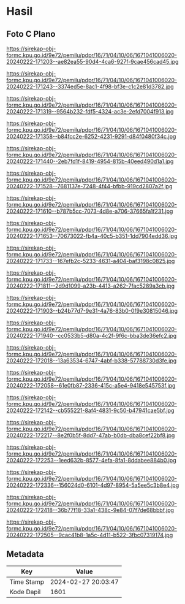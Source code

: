 # Hasil

## Foto C Plano

https://sirekap-obj-formc.kpu.go.id/9e72/pemilu/pdpr/16/71/04/10/06/1671041006020-20240222-171203--ae82ea55-90d4-4ca6-927f-9cae456cad45.jpg

https://sirekap-obj-formc.kpu.go.id/9e72/pemilu/pdpr/16/71/04/10/06/1671041006020-20240222-171243--3374ed5e-8ac1-4f98-bf3e-c1c2e81d3782.jpg

https://sirekap-obj-formc.kpu.go.id/9e72/pemilu/pdpr/16/71/04/10/06/1671041006020-20240222-171319--9564b232-fdf5-4324-ac3e-2efd7004f913.jpg

https://sirekap-obj-formc.kpu.go.id/9e72/pemilu/pdpr/16/71/04/10/06/1671041006020-20240222-171358--b84fcc2e-6252-4231-9291-d84f0480f34c.jpg

https://sirekap-obj-formc.kpu.go.id/9e72/pemilu/pdpr/16/71/04/10/06/1671041006020-20240222-171440--2eb7fd1f-8419-4954-815b-40eed490d1a1.jpg

https://sirekap-obj-formc.kpu.go.id/9e72/pemilu/pdpr/16/71/04/10/06/1671041006020-20240222-171528--7681137e-7248-4f44-bfbb-919cd2807a2f.jpg

https://sirekap-obj-formc.kpu.go.id/9e72/pemilu/pdpr/16/71/04/10/06/1671041006020-20240222-171610--b787b5cc-7073-4d8e-a706-37665fa1f231.jpg

https://sirekap-obj-formc.kpu.go.id/9e72/pemilu/pdpr/16/71/04/10/06/1671041006020-20240222-171653--70673022-fb4a-40c5-b351-1dd7904edd36.jpg

https://sirekap-obj-formc.kpu.go.id/9e72/pemilu/pdpr/16/71/04/10/06/1671041006020-20240222-171733--167efb2c-5233-4631-a404-baf3198c0825.jpg

https://sirekap-obj-formc.kpu.go.id/9e72/pemilu/pdpr/16/71/04/10/06/1671041006020-20240222-171811--2d9d1099-a23b-4413-a262-7fac5289a3cb.jpg

https://sirekap-obj-formc.kpu.go.id/9e72/pemilu/pdpr/16/71/04/10/06/1671041006020-20240222-171903--b24b77d7-9e31-4a76-83b0-0f9e30815046.jpg

https://sirekap-obj-formc.kpu.go.id/9e72/pemilu/pdpr/16/71/04/10/06/1671041006020-20240222-171940--cc0533b5-d80a-4c2f-9f6c-bba3de36efc2.jpg

https://sirekap-obj-formc.kpu.go.id/9e72/pemilu/pdpr/16/71/04/10/06/1671041006020-20240222-172018--13a63534-6747-4abf-b338-57788730d3fe.jpg

https://sirekap-obj-formc.kpu.go.id/9e72/pemilu/pdpr/16/71/04/10/06/1671041006020-20240222-172058--61e0fb87-2336-415c-a5e4-9418e545753f.jpg

https://sirekap-obj-formc.kpu.go.id/9e72/pemilu/pdpr/16/71/04/10/06/1671041006020-20240222-172142--cb555221-8af4-4831-9c50-b47941cae5bf.jpg

https://sirekap-obj-formc.kpu.go.id/9e72/pemilu/pdpr/16/71/04/10/06/1671041006020-20240222-172217--8e2f0b5f-8dd7-47ab-b0db-dba8cef22bf8.jpg

https://sirekap-obj-formc.kpu.go.id/9e72/pemilu/pdpr/16/71/04/10/06/1671041006020-20240222-172253--1eed632b-8577-4efa-8fa1-8ddabee884b0.jpg

https://sirekap-obj-formc.kpu.go.id/9e72/pemilu/pdpr/16/71/04/10/06/1671041006020-20240222-172336--156024d0-6101-4d97-8954-5a5ee5c3b8e4.jpg

https://sirekap-obj-formc.kpu.go.id/9e72/pemilu/pdpr/16/71/04/10/06/1671041006020-20240222-172418--36b77f18-33a1-438c-9e84-07f7de68bbbf.jpg

https://sirekap-obj-formc.kpu.go.id/9e72/pemilu/pdpr/16/71/04/10/06/1671041006020-20240222-172505--9cac41b8-1a5c-4d11-b522-3fbc07319174.jpg


## Metadata

| Key        | Value               |
| ---------- | ------------------- |
| Time Stamp | 2024-02-27 20:03:47 |
| Kode Dapil | 1601                |



